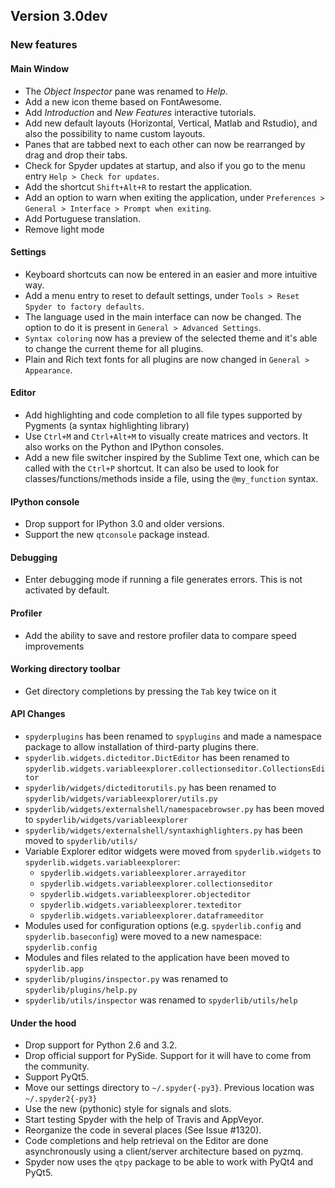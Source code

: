 ## Version 3.0dev

### New features

#### Main Window

* The *Object Inspector* pane was renamed to *Help*.
* Add a new icon theme based on FontAwesome.
* Add *Introduction* and *New Features* interactive tutorials.
* Add new default layouts (Horizontal, Vertical, Matlab and Rstudio), and also the possibility to name custom layouts.
* Panes that are tabbed next to each other can now be rearranged by drag and drop their tabs.
* Check for Spyder updates at startup, and also if you go to the menu entry `Help > Check for updates`.
* Add the shortcut `Shift+Alt+R` to restart the application.
* Add an option to warn when exiting the application, under `Preferences > General > Interface > Prompt when exiting`.
* Add Portuguese translation.
* Remove light mode

#### Settings
* Keyboard shortcuts can now be entered in an easier and more intuitive way.
* Add a menu entry to reset to default settings, under `Tools > Reset Spyder to factory defaults`.
* The language used in the main interface can now be changed. The option to do it is present in `General > Advanced Settings`.
* `Syntax coloring` now has a preview of the selected theme and it's able to change the current theme for all plugins.
* Plain and Rich text fonts for all plugins are now changed in `General > Appearance`.

#### Editor
* Add highlighting and code completion to all file types supported by Pygments (a syntax highlighting library)
* Use `Ctrl+M` and `Ctrl+Alt+M` to visually create matrices and vectors. It also works on the Python and IPython consoles.
* Add a new file switcher inspired by the Sublime Text one, which can be called with the `Ctrl+P` shortcut. It can also be used to look for classes/functions/methods inside a file, using the `@my_function` syntax.

#### IPython console
* Drop support for IPython 3.0 and older versions.
* Support the new `qtconsole` package instead. 

#### Debugging
* Enter debugging mode if running a file generates errors. This is not activated by default.

#### Profiler
* Add the ability to save and restore profiler data to compare speed improvements

#### Working directory toolbar
* Get directory completions by pressing the `Tab` key twice on it

#### API Changes
* `spyderplugins` has been renamed to `spyplugins` and made a namespace package to allow
installation of third-party plugins there.
* `spyderlib.widgets.dicteditor.DictEditor` has been renamed to
`spyderlib.widgets.variableexplorer.collectionseditor.CollectionsEditor`
* `spyderlib/widgets/dicteditorutils.py` has been renamed to
`spyderlib/widgets/variableexplorer/utils.py`
* `spyderlib/widgets/externalshell/namespacebrowser.py` has been moved to
`spyderlib/widgets/variableexplorer`
* `spyderlib/widgets/externalshell/syntaxhighlighters.py` has been moved to
`spyderlib/utils/`
* Variable Explorer editor widgets were moved from `spyderlib.widgets`
to `spyderlib.widgets.variableexplorer`:
    * `spyderlib.widgets.variableexplorer.arrayeditor`
    * `spyderlib.widgets.variableexplorer.collectionseditor`
    * `spyderlib.widgets.variableexplorer.objecteditor`
    * `spyderlib.widgets.variableexplorer.texteditor`
    * `spyderlib.widgets.variableexplorer.dataframeeditor`
* Modules used for configuration options (e.g. `spyderlib.config` and
`spyderlib.baseconfig`) were moved to a new namespace: `spyderlib.config`
* Modules and files related to the application have been moved to `spyderlib.app` 
* `spyderlib/plugins/inspector.py` was renamed to `spyderlib/plugins/help.py`
* `spyderlib/utils/inspector` was renamed to `spyderlib/utils/help`

#### Under the hood
* Drop support for Python 2.6 and 3.2.
* Drop official support for PySide. Support for it will have to come from the community.
* Support PyQt5.
* Move our settings directory to `~/.spyder{-py3}`. Previous location was `~/.spyder2{-py3}`
* Use the new (pythonic) style for signals and slots.
* Start testing Spyder with the help of Travis and AppVeyor.
* Reorganize the code in several places (See Issue #1320).
* Code completions and help retrieval on the Editor are done asynchronously using a client/server architecture based on pyzmq.
* Spyder now uses the `qtpy` package to be able to work with PyQt4 and PyQt5.